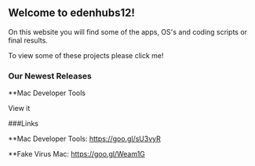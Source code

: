 ## Welcome to edenhubs12!

On this website you  will find some of the apps, OS's and coding scripts or final results.

To view some of these projects please click me!

### Our Newest Releases

**Mac Developer Tools

View it 








###Links


**Mac Developer Tools: https://goo.gl/sU3vyR



**Fake Virus Mac: https://goo.gl/Weam1G
